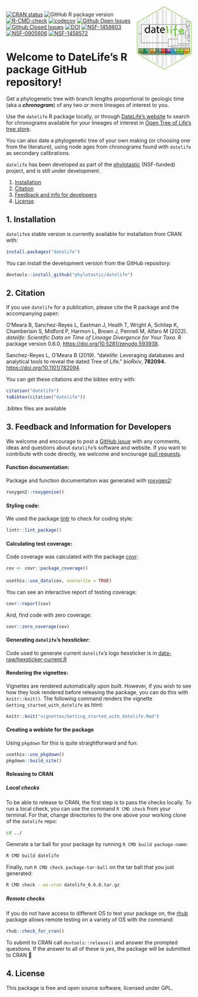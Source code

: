 
<!-- README.md is generated from README.Rmd. Please edit THIS file -->

<img src='man/figures/datelife-hexsticker-ai.png' align='right' style='width:150px' />

<!-- badges: start -->

<!-- [![R build status](https://github.com/phylotastic/datelife/workflows/R-CMD-check/badge.svg)](https://github.com/phylotastic/datelife/actions) -->

[![CRAN
status](https://www.r-pkg.org/badges/version/datelife)](https://CRAN.R-project.org/package=datelife)
![GitHub R package
version](https://img.shields.io/github/r-package/v/phylotastic/datelife?color=pink&label=GitHub)
[![R-CMD-check](https://github.com/phylotastic/datelife/workflows/R-CMD-check/badge.svg)](https://github.com/phylotastic/datelife/actions)
[![codecov](https://codecov.io/gh/phylotastic/datelife/branch/master/graph/badge.svg)](https://app.codecov.io/gh/phylotastic/datelife)
[![Github Open
Issues](https://img.shields.io/github/issues-raw/phylotastic/datelife.svg)](https://github.com/phylotastic/datelife/issues)
[![Github Closed
Issues](https://img.shields.io/github/issues-closed-raw/phylotastic/datelife.svg)](https://github.com/phylotastic/datelife/issues?q=is%3Aissue+is%3Aclosed)
[![DOI](https://zenodo.org/badge/23036/phylotastic/datelife.svg)](https://zenodo.org/badge/latestdoi/23036/phylotastic/datelife)
[![NSF-1458603](https://img.shields.io/badge/NSF-1458603-white.svg)](https://nsf.gov/awardsearch/showAward?AWD_ID=1458603)
[![NSF-0905606](https://img.shields.io/badge/NSF-0905606-white.svg)](https://nsf.gov/awardsearch/showAward?AWD_ID=0905606)
[![NSF-1458572](https://img.shields.io/badge/NSF-1458572-white.svg)](https://nsf.gov/awardsearch/showAward?AWD_ID=1458572)
<!-- badges: end -->

# Welcome to DateLife’s R package GitHub repository\!

Get a phylogenetic tree with branch lengths proportional to geologic
time (aka a ***chronogram***) of any two or more lineages of interest to
you.

Use the `datelife` R package locally, or through [DateLife’s
website](http://datelife.opentreeoflife.org/query/) to search for
chronograms available for your lineages of interest in [Open Tree of
Life’s tree store](https://tree.opentreeoflife.org/curator).

You can also date a phylogenetic tree of your own making (or choosing
one from the literature), using node ages from chronograms found with
`datelife` as secondary calibrations.

`datelife` has been developed as part of the
[phylotastic](http://phylotastic.org/) (NSF-funded) project, and is
still under development.

1.  [Installation](#installation)
2.  [Citation](#citation)
3.  [Feedback and info for developers](#feedback)
4.  [License](#license)

## 1\. Installation

`datelife`s stable version is currently available for installation from
CRAN with:

``` r
install.packages("datelife")
```

You can install the development version from the GitHub repository:

``` r
devtools::install_github("phylotastic/datelife")
```

## 2\. Citation

If you use `datelife` for a publication, please cite the R package and
the accompanying paper:

<p>

O’Meara B, Sanchez-Reyes L, Eastman J, Heath T, Wright A, Schliep K,
Chamberlain S, Midford P, Harmon L, Brown J, Pennell M, Alfaro M (2022).
<em>datelife: Scientific Data on Time of Lineage Divergence for Your
Taxa</em>. R package version 0.6.0,
<a href="https://doi.org/10.5281/zenodo.593938">https://doi.org/10.5281/zenodo.593938</a>.

</p>

<p>

Sanchez-Reyes L, O’Meara B (2019). “datelife: Leveraging databases and
analytical tools to reveal the dated Tree of Life.” <em>bioRxiv</em>,
<b>782094</b>.
<a href="https://doi.org/10.1101/782094">https://doi.org/10.1101/782094</a>.

</p>

You can get these citations and the bibtex entry with:

``` r
citation("datelife")
toBibtex(citation("datelife"))
```

.bibtex files are available

## 3\. Feedback and Information for Developers

We welcome and encourage to post a [GitHub
issue](https://github.com/phylotastic/datelife/issues/new) with any
comments, ideas and questions about `datelife`’s software and website.
If you want to contribute with code directly, we welcome and encourage
[pull requests](https://github.com/phylotastic/datelife/pulls).

#### Function documentation:

Package and function documentation was generated with
[roxygen2](https://CRAN.R-project.org/package=roxygen2):

``` r
roxygen2::roxygenise()
```

#### Styling code:

We used the package [lintr](https://CRAN.R-project.org/package=lintr) to
check for coding style:

``` r
lintr::lint_package()
```

#### Calculating test coverage:

Code coverage was calculated with the package
[covr](https://CRAN.R-project.org/package=covr):

``` r
cov <- covr::package_coverage()

usethis::use_data(cov, overwrite = TRUE)
```

You can see an interactive report of testing coverage:

``` r
covr::report(cov)
```

And, find code with zero coverage:

``` r
covr::zero_coverage(cov)
```

#### Generating `datelife`’s hexsticker:

Code used to generate current `datelife`’s logo hexsticker is in
[data-raw/hexsticker-current.R](https://github.com/phylotastic/datelife/blob/master/data-raw/hexsticker-current.R)

#### Rendering the vignettes:

Vignettes are rendered automatically upon built. However, if you wish to
see how they look rendered before releasing the package, you can do this
with `knitr::knit()`. The following command renders the vignette
`Getting_started_with_datelife` as html:

``` r
knitr::knit("vignettes/Getting_started_with_datelife.Rmd")
```

#### Creating a webiste for the package

Using `pkgdown` for this is quite straightforward and fun:

``` r
usethis::use_pkgdown()
pkgdown::build_site()
```

#### Releasing to CRAN

##### Local checks

To be able to release to CRAN, the first step is to pass the checks
locally. To run a local check, you can use the command `R CMD check`
from your terminal. For that, change directories to the one above your
working clone of the `datelife` repo:

``` bash
cd ../
```

Generate a tar ball for your package by running `R CMD build
package-name`:

``` bash
R CMD build datelife
```

Finally, run `R CMD check package-tar-ball` on the tar ball that you
just generated:

``` bash
R CMD check --as-cran datelife_0.6.0.tar.gz
```

##### Remote checks

If you do not have access to different OS to test your package on, the
[rhub](https://CRAN.R-project.org/package=rhub) package allows remote
testing on a variety of OS with the command:

``` r
rhub::check_for_cran()
```

To submit to CRAN call `devtools::release()` and answer the prompted
questions. If the answer to all of these is *yes*, the package will be
submitted to CRAN :rocket:

## 4\. License

This package is free and open source software, licensed under GPL.
